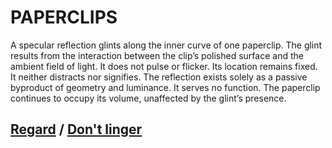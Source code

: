 # PAPERCLIPS

A specular reflection glints along the inner curve of one paperclip. The glint results from the interaction between the clip’s polished surface and the ambient field of light. It does not pulse or flicker. Its location remains fixed. It neither distracts nor signifies. The reflection exists solely as a passive byproduct of geometry and luminance. It serves no function. The paperclip continues to occupy its volume, unaffected by the glint’s presence.

## [Regard](page-73d34e79841680b2) / [Don't linger](page-e5e5255963722b58)
